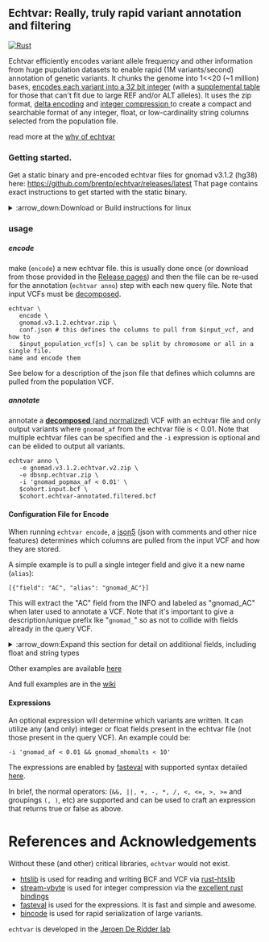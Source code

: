 ## Echtvar: Really, truly rapid variant annotation and filtering 
[![Rust](https://github.com/brentp/echtvar/actions/workflows/ci.yml/badge.svg)](https://github.com/brentp/echtvar/actions/workflows/ci.yml)

Echtvar efficiently encodes variant allele frequency and other information from huge pupulation datasets to enable rapid (1M variants/second) annotation of genetic variants.
It chunks the genome into 1<<20 (~1 million) bases,
[encodes each variant into a 32 bit integer](https://github.com/brentp/echtvar/blob/02774b8d1cd3703b65bd2c8d7aab93af05b7940f/src/lib/var32.rs#L9-L21) (with a [supplemental table](https://github.com/brentp/echtvar/blob/02774b8d1cd3703b65bd2c8d7aab93af05b7940f/src/lib/var32.rs#L33-L38)
for those that can't fit due to large REF and/or ALT alleles). It uses the zip format, [delta
encoding](https://en.wikipedia.org/wiki/Delta_encoding)
and [integer compression
](https://lemire.me/blog/2017/09/27/stream-vbyte-breaking-new-speed-records-for-integer-compression/)
to create a compact and searchable format of any integer, float, or low-cardinality string columns
selected from the population file.

read more at the [why of echtvar](https://github.com/brentp/echtvar/wiki/why)

### Getting started.

Get a static binary and pre-encoded echtvar files for gnomad v3.1.2 (hg38) here: https://github.com/brentp/echtvar/releases/latest
That page contains exact instructions to get started with the static binary.

<details>
  <summary>:arrow_down:Download or Build instructions for linux</summary>

The linux binary is available via:

```
wget -O ~/bin/echtvar https://github.com/brentp/echtvar/releases/latest/download/echtvar \
    && chmod +x ~/bin/echtvar \
    && ~/bin/echtvar
 ```

Users can make their own *echtvar* archives with `echtvar encode`, and pre-made archives for
gnomAD version 3.1.2 are [here](https://github.com/brentp/echtvar/release)

Rust users can build on linux with:

```
cargo build --release --target x86_64-unknown-linux-gnu
```

</details>

### usage

##### encode 

make (`encode`) a new echtvar file. this is usually done once  (or download from those provided in the [Release pages](https://github.com/brentp/echtvar/releases/latest)) 
and then the file can be re-used for the annotation (`echtvar anno`) step with each new query file.
Note that input VCFs must be [decomposed](https://github.com/brentp/echtvar/wiki/decompose).

```
echtvar \
   encode \
   gnomad.v3.1.2.echtvar.zip \
   conf.json # this defines the columns to pull from $input_vcf, and how to
   $input_population_vcf[s] \ can be split by chromosome or all in a single file.
name and encode them

```

See below for a description of the json file that defines which columns are
pulled from the population VCF.

##### annotate 

annotate a [**decomposed** (and normalized)](https://github.com/brentp/echtvar/wiki/decompose) VCF with an echtvar file and only output variants where `gnomad_af`
from the echtvar file is < 0.01. Note that multiple echtvar files can be specified
and the `-i` expression is optional and can be elided to output all variants.

```
echtvar anno \
   -e gnomad.v3.1.2.echtvar.v2.zip \
   -e dbsnp.echtvar.zip \
   -i 'gnomad_popmax_af < 0.01' \
   $cohort.input.bcf \
   $cohort.echtvar-annotated.filtered.bcf
```

#### Configuration File for Encode

When running `echtvar encode`, a [json5](https://json5.org/) (json with
comments and other nice features) determines which columns are pulled from the
input VCF and how they are stored.

A simple example is to pull a single integer field and give it a new name (`alias`):

```
[{"field": "AC", "alias": "gnomad_AC"}]
```

This will extract the "AC" field from the INFO and labeled as "gnomad_AC" when
later used to annotate a VCF. Note that it's important to give a description/unique prefix lke "`gnomad_`" so
as not to collide with fields already in the query VCF.

<details>
  <summary>:arrow_down:Expand this section for detail on additional fields, including float and string types</summary>

```
[
    {"field": "AC", "alias": "gnomad_AC"},
    // this JSON file is json 5 and so can have comments
    // the missing value will default to -1, but the value: -2147483648 will
    // result in '.' as it is the missing value for VCF.
    {"field": "AN", "alias":, gnomad_AN", missing_value: -2147483648},
    {
           field: "AF",
           alias: "gnomad_AF",
           missing_value: -1,
           // since all values (including floats) are stored as integers, echtvar internally converts
           // any float to an integer by multiplying by `multiplier`.
           // higher values give better precision and worse compression.
           // upon annotation, the score is divided by multiplier to give a number close to the original float.
           multiplier: 2000000,
   }
    // echtvar will save strings as integers along with a lookup. this can work for fields with a low cardinality.
    {"field": "string_field", "alias":, gnomad_string_field", missing_string: "UNKNOWN"},
    // "FILTER" is a special case that indicates that echtvar should extract the FILTER column from the annotation vcf.
    {"field": "FILTER", "alias": "gnomad_filter"},
]
```

The above file will extract 5 fields, but the user can chooose as many as they like when encoding.
All fields in an `echtvar` file will be added (with the given alias) to any VCF it is used to annotate.

</details>

Other examples are available [here](https://github.com/brentp/echtvar/tree/main/examples)

And full examples are in the [wiki](https://github.com/brentp/echtvar/wiki)

#### Expressions

An optional expression will determine which variants are written. It can utilize any (and only) integer or float fields present in the
echtvar file (not those present in the query VCF). An example could be:

```
-i 'gnomad_af < 0.01 && gnomad_nhomalts < 10'
```

The expressions are enabled by [fasteval](https://github.com/likebike/fasteval) with supported syntax detailed [here](https://docs.rs/fasteval/latest/fasteval/). 

In brief, the normal operators: (`&&, ||, +, -, *, /, <, <=, >, >=` and groupings `(, )`, etc) are supported and can be used to
craft an expression that returns true or false as above.

# References and Acknowledgements

Without these (and other) critical libraries, `echtvar` would not exist.

+ [htslib](https://github.com/samtools/htslib) is used for reading and writing BCF and VCF via [rust-htslib](https://github.com/rust-bio/rust-htslib)
+ [stream-vbyte](https://lemire.me/blog/2017/09/27/stream-vbyte-breaking-new-speed-records-for-integer-compression/) is used for integer compression via the [excellent rust bindings](https://bitbucket.org/marshallpierce/stream-vbyte-rust/src/master/)
+ [fasteval](https://github.com/likebike/fasteval) is used for the expressions. It is fast and simple and awesome.
+ [bincode](https://docs.rs/bincode/latest/bincode/) is used for rapid serialization of large variants.


`echtvar` is developed in the [Jeroen De Ridder lab](https://www.deridderlab.nl/)
